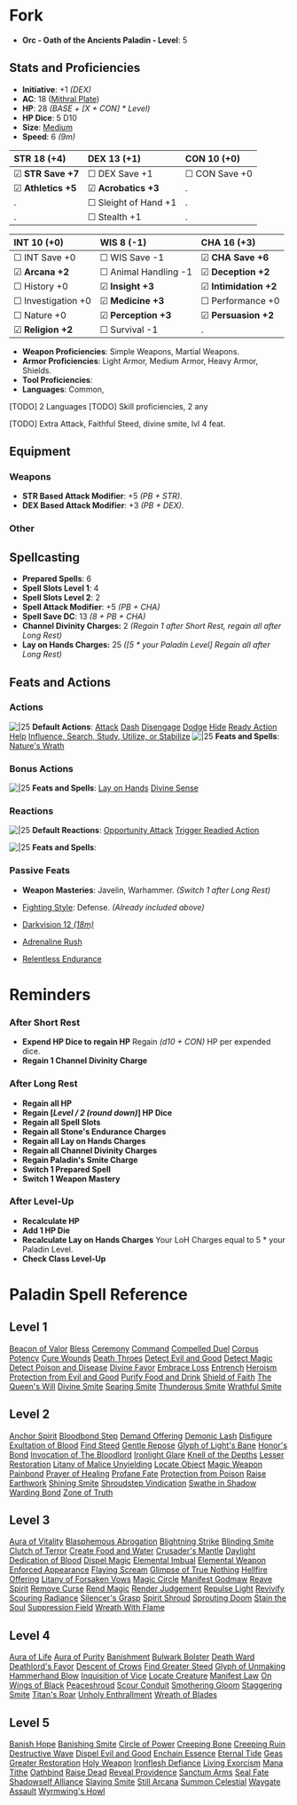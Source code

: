# Fork
- **Orc - Oath of the Ancients Paladin - Level**: 5
## Stats and Proficiencies
- **Initiative**: +1 *(DEX)*
- **AC**: 18 ([Mithral Plate](dm/items.md#mithral-plate))
- **HP**: 28 *(BASE + [X + CON] * Level)*
- **HP Dice**: 5 D10
- **Size**: [Medium](game_rules.md#advanced-rules#creature-sizes)
- **Speed**: 6 *(9m)*

| STR 18 (+4)        | DEX 13 (+1)          | CON 10 (+0)       |
| :----------------- | :------------------- | :---------------- |
| ☑ **STR Save +7**  | ☐ DEX Save +1        | ☐ CON Save +0     |
| ☑ **Athletics +5** | ☑ **Acrobatics +3**  | .                 |
| .                  | ☐ Sleight of Hand +1 | .                 |
| .                  | ☐ Stealth +1         | .                 |


| INT 10 (+0)        | WIS 8 (-1)           | CHA 16 (+3)          |
| :----------------- | :------------------- | :------------------- |
| ☐ INT Save +0      | ☐ WIS Save -1        | ☑ **CHA Save +6**    |
| ☑ **Arcana +2**    | ☐ Animal Handling -1 | ☑ **Deception +2**   |
| ☐ History +0       | ☑ **Insight +3**     | ☑ **Intimidation +2** |
| ☐ Investigation +0 | ☑ **Medicine +3**    | ☐ Performance +0     |
| ☐ Nature +0        | ☑ **Perception +3**  | ☑ **Persuasion +2**  |
| ☑ **Religion +2**  | ☐ Survival -1        | .                    |

- **Weapon Proficiencies**: Simple Weapons, Martial Weapons.
- **Armor Proficiencies**: Light Armor, Medium Armor, Heavy Armor, Shields.
- **Tool Proficiencies**: 
- **Languages**: Common, 

[TODO] 2 Languages
[TODO] Skill proficiencies, 2 any

[TODO] Extra Attack, Faithful Steed, divine smite, lvl 4 feat.

## Equipment
### Weapons
- **STR Based Attack Modifier**: +5 *(PB + STR)*.
- **DEX Based Attack Modifier**: +3 *(PB + DEX)*.
### Other

## Spellcasting
- **Prepared Spells**: 6
- **Spell Slots Level 1**: 4 
- **Spell Slots Level 2**: 2 
- **Spell Attack Modifier**: +5 *(PB + CHA)*
- **Spell Save DC**: 13 *(8 + PB + CHA)* 
- **Channel Divinity Charges:** 2 *(Regain 1 after Short Rest, regain all after Long Rest)*
- **Lay on Hands Charges:** 25 *([5 * your Paladin Level] Regain all after Long Rest)*

## Feats and Actions
### Actions
![\|25](https://bg3.wiki/w/images/f/f2/Action_Icon.png) **Default Actions**: 
  [Attack](game_rules.md#turn-based-play#attack)
  [Dash](game_rules.md#turn-based-play#dash)
  [Disengage](game_rules.md#turn-based-play#disengage)
  [Dodge](game_rules.md#turn-based-play#dodge)
  [Hide](game_rules.md#turn-based-play#hide)
  [Ready Action](game_rules.md#turn-based-play#ready-action)
  [Help](game_rules.md#turn-based-play#help)
  [Influence, Search, Study, Utilize, or Stabilize](game_rules.md#turn-based-play#influence-search-study-utilize-or-stabilize)
![\|25](https://bg3.wiki/w/images/f/f2/Action_Icon.png) **Feats and Spells**:
  [Nature's Wrath](feats.md#paladin#natures-wrath)

### Bonus Actions
![\|25](https://bg3.wiki/w/images/c/c9/Bonus_Action_Icon.png) **Feats and Spells**:
  [Lay on Hands](feats.md#lay-on-hands)
  [Divine Sense](feats.md#paladin#divine-sense)

### Reactions
![\|25](https://bg3.wiki/w/images/c/c1/Reaction_Icon.png) **Default Reactions**: 
  [Opportunity Attack](game_rules.md#turn-based-play#opportunity-attack)
  [Trigger Readied Action](game_rules.md#turn-based-play#trigger-readied-action)

![\|25](https://bg3.wiki/w/images/c/c1/Reaction_Icon.png) **Feats and Spells**: 
### Passive Feats

- **Weapon Masteries**: Javelin, Warhammer. *(Switch 1 after Long Rest)*
- [Fighting Style](./../feats.md#fighting-style): Defense. *(Already included above)*


- [Darkvision 12 *(18m)*](./../game_rules.md#advanced-rules#darkvision)
- [Adrenaline Rush](vault/database/feats.md#adrenaline-rush)
- [Relentless Endurance](vault/database/feats.md#relentless-endurance)



# Reminders
### After Short Rest
- **Expend HP Dice to regain HP**
  Regain *(d10 + CON)* HP per expended dice.
- **Regain 1 Channel Divinity Charge**
### After Long Rest
- **Regain all HP**
- **Regain [*Level / 2 (round down)*] HP Dice**
- **Regain all Spell Slots**
- **Regain all Stone's Endurance Charges**
- **Regain all Lay on Hands Charges**
- **Regain all Channel Divinity Charges**
- **Regain Paladin's Smite Charge**
- **Switch 1 Prepared Spell**
- **Switch 1 Weapon Mastery**
### After Level-Up
- **Recalculate HP**
- **Add 1 HP Die**
- **Recalculate Lay on Hands Charges**
  Your LoH Charges equal to 5 * your Paladin Level. 
- **Check Class Level-Up**



# Paladin Spell Reference
## Level 1
[Beacon of Valor](./../spells.md#spells-b#beacon-of-valor)
[Bless](./../spells.md#spells-b#bless)
[Ceremony](./../spells.md#spells-c#ceremony)
[Command](./../spells.md#spells-c#command)
[Compelled Duel](./../spells.md#spells-c#compelled-duel)
[Corpus Potency](./../spells.md#spells-c#corpus-potency)
[Cure Wounds](./../spells.md#spells-c#cure-wounds)
[Death Throes](./../spells.md#spells-d#death-throes)
[Detect Evil and Good](./../spells.md#spells-d#detect-evil-and-good)
[Detect Magic](./../spells.md#spells-d#detect-magic)
[Detect Poison and Disease](./../spells.md#spells-d#detect-poison-and-disease)
[Divine Favor](./../spells.md#spells-d#divine-favor)
[Embrace Loss](./../spells.md#spells-e#embrace-loss)
[Entrench](./../spells.md#spells-e#entrench)
[Heroism](./../spells.md#spells-h#heroism)
[Protection from Evil and Good](./../spells.md#spells-p#protection-from-evil-and-good)
[Purify Food and Drink](./../spells.md#spells-p#purify-food-and-drink)
[Shield of Faith](./../spells.md#spells-s#shield-of-faith)
[The Queen's Will](./../spells.md#spells-t#the-queen's-will)
[Divine Smite](./../spells.md#spells-d#divine-smite)
[Searing Smite](./../spells.md#spells-s#searing-smite)
[Thunderous Smite](./../spells.md#spells-t#thunderous-smite)
[Wrathful Smite](./../spells.md#spells-w#wrathful-smite)
## Level 2
[Anchor Spirit](./../spells.md#spells-a#anchor-spirit)
[Bloodbond Step](./../spells.md#spells-b#bloodbond-step)
[Demand Offering](./../spells.md#spells-d#demand-offering)
[Demonic Lash](./../spells.md#spells-d#demonic-lash)
[Disfigure](./../spells.md#spells-d#disfigure)
[Exultation of Blood](./../spells.md#spells-e#exultation-of-blood)
[Find Steed](./../spells.md#spells-f#find-steed)
[Gentle Repose](./../spells.md#spells-g#gentle-repose)
[Glyph of Light's Bane](./../spells.md#spells-g#glyph-of-light's-bane)
[Honor's Bond](./../spells.md#spells-h#honor's-bond)
[Invocation of The Bloodlord](./../spells.md#spells-i#invocation-of-the-bloodlord)
[Ironlight Glare](./../spells.md#spells-i#ironlight-glare)
[Knell of the Depths](./../spells.md#spells-k#knell-of-the-depths)
[Lesser Restoration](./../spells.md#spells-l#lesser-restoration)
[Litany of Malice Unyielding](./../spells.md#spells-l#litany-of-malice-unyielding)
[Locate Object](./../spells.md#spells-l#locate-object)
[Magic Weapon](./../spells.md#spells-m#magic-weapon)
[Painbond](./../spells.md#spells-p#painbond)
[Prayer of Healing](./../spells.md#spells-p#prayer-of-healing)
[Profane Fate](./../spells.md#spells-p#profane-fate)
[Protection from Poison](./../spells.md#spells-p#protection-from-poison)
[Raise Earthwork](./../spells.md#spells-r#raise-earthwork)
[Shining Smite](./../spells.md#spells-s#shining-smite)
[Shroudstep Vindication](./../spells.md#spells-s#shroudstep-vindication)
[Swathe in Shadow](./../spells.md#spells-s#swathe-in-shadow)
[Warding Bond](./../spells.md#spells-w#warding-bond)
[Zone of Truth](./../spells.md#spells-z#zone-of-truth)
## Level 3
[Aura of Vitality](./../spells.md#spells-a#aura-of-vitality)
[Blasphemous Abrogation](./../spells.md#spells-b#blasphemous-abrogation)
[Blightning Strike](./../spells.md#spells-b#blightning-strike)
[Blinding Smite](./../spells.md#spells-b#blinding-smite)
[Clutch of Terror](./../spells.md#spells-c#clutch-of-terror)
[Create Food and Water](./../spells.md#spells-c#create-food-and-water)
[Crusader's Mantle](./../spells.md#spells-c#crusader's-mantle)
[Daylight](./../spells.md#spells-d#daylight)
[Dedication of Blood](./../spells.md#spells-d#dedication-of-blood)
[Dispel Magic](./../spells.md#spells-d#dispel-magic)
[Elemental Imbual](./../spells.md#spells-e#elemental-imbual)
[Elemental Weapon](./../spells.md#spells-e#elemental-weapon)
[Enforced Appearance](./../spells.md#spells-e#enforced-appearance)
[Flaying Scream](./../spells.md#spells-f#flaying-scream)
[Glimpse of True Nothing](./../spells.md#spells-g#glimpse-of-true-nothing)
[Hellfire Offering](./../spells.md#spells-h#hellfire-offering)
[Litany of Forsaken Vows](./../spells.md#spells-l#litany-of-forsaken-vows)
[Magic Circle](./../spells.md#spells-m#magic-circle)
[Manifest Godmaw](./../spells.md#spells-m#manifest-godmaw)
[Reave Spirit](./../spells.md#spells-r#reave-spirit)
[Remove Curse](./../spells.md#spells-r#remove-curse)
[Rend Magic](./../spells.md#spells-r#rend-magic)
[Render Judgement](./../spells.md#spells-r#render-judgement)
[Repulse Light](./../spells.md#spells-r#repulse-light)
[Revivify](./../spells.md#spells-r#revivify)
[Scouring Radiance](./../spells.md#spells-s#scouring-radiance)
[Silencer's Grasp](./../spells.md#spells-s#silencer's-grasp)
[Spirit Shroud](./../spells.md#spells-s#spirit-shroud)
[Sprouting Doom](./../spells.md#spells-s#sprouting-doom)
[Stain the Soul](./../spells.md#spells-s#stain-the-soul)
[Suppression Field](./../spells.md#spells-s#suppression-field)
[Wreath With Flame](./../spells.md#spells-w#wreath-with-flame)
## Level 4
[Aura of Life](./../spells.md#spells-a#aura-of-life)
[Aura of Purity](./../spells.md#spells-a#aura-of-purity)
[Banishment](./../spells.md#spells-b#banishment)
[Bulwark Bolster](./../spells.md#spells-b#bulwark-bolster)
[Death Ward](./../spells.md#spells-d#death-ward)
[Deathlord's Favor](./../spells.md#spells-d#deathlord's-favor)
[Descent of Crows](./../spells.md#spells-d#descent-of-crows)
[Find Greater Steed](./../spells.md#spells-f#find-greater-steed)
[Glyph of Unmaking](./../spells.md#spells-g#glyph-of-unmaking)
[Hammerhand Blow](./../spells.md#spells-h#hammerhand-blow)
[Inquisition of Vice](./../spells.md#spells-i#inquisition-of-vice)
[Locate Creature](./../spells.md#spells-l#locate-creature)
[Manifest Law](./../spells.md#spells-m#manifest-law)
[On Wings of Black](./../spells.md#spells-o#on-wings-of-black)
[Peaceshroud](./../spells.md#spells-p#peaceshroud)
[Scour Conduit](./../spells.md#spells-s#scour-conduit)
[Smothering Gloom](./../spells.md#spells-s#smothering-gloom)
[Staggering Smite](./../spells.md#spells-s#staggering-smite)
[Titan's Roar](./../spells.md#spells-t#titan's-roar)
[Unholy Enthrallment](./../spells.md#spells-u#unholy-enthrallment)
[Wreath of Blades](./../spells.md#spells-w#wreath-of-blades)
## Level 5
[Banish Hope](./../spells.md#spells-b#banish-hope)
[Banishing Smite](./../spells.md#spells-b#banishing-smite)
[Circle of Power](./../spells.md#spells-c#circle-of-power)
[Creeping Bone](./../spells.md#spells-c#creeping-bone)
[Creeping Ruin](./../spells.md#spells-c#creeping-ruin)
[Destructive Wave](./../spells.md#spells-d#destructive-wave)
[Dispel Evil and Good](./../spells.md#spells-d#dispel-evil-and-good)
[Enchain Essence](./../spells.md#spells-e#enchain-essence)
[Eternal Tide](./../spells.md#spells-e#eternal-tide)
[Geas](./../spells.md#spells-g#geas)
[Greater Restoration](./../spells.md#spells-g#greater-restoration)
[Holy Weapon](./../spells.md#spells-h#holy-weapon)
[Ironflesh Defiance](./../spells.md#spells-i#ironflesh-defiance)
[Living Exorcism](./../spells.md#spells-l#living-exorcism)
[Mana Tithe](./../spells.md#spells-m#mana-tithe)
[Oathbind](./../spells.md#spells-o#oathbind)
[Raise Dead](./../spells.md#spells-r#raise-dead)
[Reveal Providence](./../spells.md#spells-r#reveal-providence)
[Sanctum Arms](./../spells.md#spells-s#sanctum-arms)
[Seal Fate](./../spells.md#spells-s#seal-fate)
[Shadowself Alliance](./../spells.md#spells-s#shadowself-alliance)
[Slaying Smite](./../spells.md#spells-s#slaying-smite)
[Still Arcana](./../spells.md#spells-s#still-arcana)
[Summon Celestial](./../spells.md#spells-s#summon-celestial)
[Waygate Assault](./../spells.md#spells-w#waygate-assault)
[Wyrmwing's Howl](./../spells.md#spells-w#wyrmwing's-howl)
